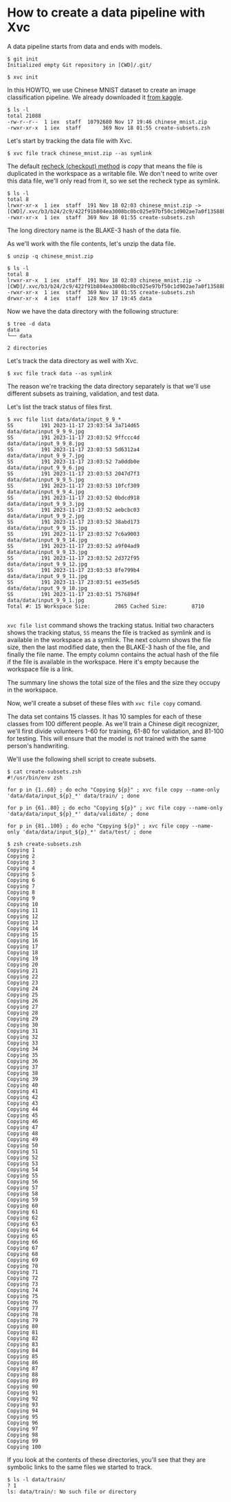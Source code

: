 # How to create a data pipeline with Xvc

A data pipeline starts from data and ends with models. 

```console
$ git init
Initialized empty Git repository in [CWD]/.git/

$ xvc init
```

In this HOWTO, we use Chinese MNIST dataset to create an image classification pipeline. We already downloaded it [from kaggle](https://www.kaggle.com/datasets/gpreda/chinese-mnist/data). 

```console
$ ls -l
total 21088
-rw-r--r--  1 iex  staff  10792680 Nov 17 19:46 chinese_mnist.zip
-rwxr-xr-x  1 iex  staff       369 Nov 18 01:55 create-subsets.zsh

```
Let's start by tracking the data file with Xvc.

```console
$ xvc file track chinese_mnist.zip --as symlink

```

The default [recheck (checkout) method](/ref/xvc-file-recheck.md) is _copy_ that means the file is
duplicated in the workspace as a writable file. We don't need to write over this
data file, we'll only read from it, so we set the recheck type as symlink.

```console
$ ls -l
total 8
lrwxr-xr-x  1 iex  staff  191 Nov 18 02:03 chinese_mnist.zip -> [CWD]/.xvc/b3/b24/2c9/422f91b804ea3008bc0bc025e97bf50c1d902ae7a0f13588b84f59023d/0.zip
-rwxr-xr-x  1 iex  staff  369 Nov 18 01:55 create-subsets.zsh

```

The long directory name is the BLAKE-3 hash of the data file.

As we'll work with the file contents, let's unzip the data file.

```console
$ unzip -q chinese_mnist.zip

$ ls -l
total 8
lrwxr-xr-x  1 iex  staff  191 Nov 18 02:03 chinese_mnist.zip -> [CWD]/.xvc/b3/b24/2c9/422f91b804ea3008bc0bc025e97bf50c1d902ae7a0f13588b84f59023d/0.zip
-rwxr-xr-x  1 iex  staff  369 Nov 18 01:55 create-subsets.zsh
drwxr-xr-x  4 iex  staff  128 Nov 17 19:45 data

```

Now we have the data directory with the following structure:

```console
$ tree -d data
data
└── data

2 directories

```

Let's track the data directory as well with Xvc.

```console
$ xvc file track data --as symlink
```

The reason we're tracking the data directory separately is that we'll use different subsets as training, validation, and test data. 

Let's list the track status of files first. 

```console
$ xvc file list data/data/input_9_9_*
SS         191 2023-11-17 23:03:54 3a714d65          data/data/input_9_9_9.jpg
SS         191 2023-11-17 23:03:52 9ffccc4d          data/data/input_9_9_8.jpg
SS         191 2023-11-17 23:03:53 5d6312a4          data/data/input_9_9_7.jpg
SS         191 2023-11-17 23:03:52 7a0ddb0e          data/data/input_9_9_6.jpg
SS         191 2023-11-17 23:03:53 2047d7f3          data/data/input_9_9_5.jpg
SS         191 2023-11-17 23:03:53 10fcf309          data/data/input_9_9_4.jpg
SS         191 2023-11-17 23:03:52 0bdcd918          data/data/input_9_9_3.jpg
SS         191 2023-11-17 23:03:52 aebcbc03          data/data/input_9_9_2.jpg
SS         191 2023-11-17 23:03:52 38abd173          data/data/input_9_9_15.jpg
SS         191 2023-11-17 23:03:52 7c6a9003          data/data/input_9_9_14.jpg
SS         191 2023-11-17 23:03:52 a9f04ad9          data/data/input_9_9_13.jpg
SS         191 2023-11-17 23:03:52 2d372f95          data/data/input_9_9_12.jpg
SS         191 2023-11-17 23:03:53 8fe799b4          data/data/input_9_9_11.jpg
SS         191 2023-11-17 23:03:51 ee35e5d5          data/data/input_9_9_10.jpg
SS         191 2023-11-17 23:03:51 7576894f          data/data/input_9_9_1.jpg
Total #: 15 Workspace Size:        2865 Cached Size:        8710


```

`xvc file list` command shows the tracking status. Initial two characters shows
the tracking status, `SS` means the file is tracked as symlink and is available
in the workspace as a symlink. The next column shows the file size, then the
last modified date, then the BLAKE-3 hash of the file, and finally the file
name. The empty column contains the actual hash of the file if the file is
available in the workspace. Here it's empty because the workspace file is a
link. 

The summary line shows the total size of the files and the size they occupy in
the workspace.

Now, we'll create a subset of these files with `xvc file copy` comand. 

The data set contains 15 classes. It has 10 samples for each of these classes
from 100 different people. As we'll train a Chinese digit recognizer, we'll
first divide volunteers 1-60 for training, 61-80 for validation, and 81-100 for
testing. This will ensure that the model is not trained with the same person's
handwriting.


We'll use the following shell script to create subsets.

```console
$ cat create-subsets.zsh
#!/usr/bin/env zsh

for p in {1..60} ; do echo "Copying ${p}" ; xvc file copy --name-only 'data/data/input_${p}_*' data/train/ ; done

for p in {61..80} ; do echo "Copying ${p}" ; xvc file copy --name-only 'data/data/input_${p}_*' data/validate/ ; done

for p in {81..100} ; do echo "Copying ${p}" ; xvc file copy --name-only 'data/data/input_${p}_*' data/test/ ; done

```

```console
$ zsh create-subsets.zsh
Copying 1
Copying 2
Copying 3
Copying 4
Copying 5
Copying 6
Copying 7
Copying 8
Copying 9
Copying 10
Copying 11
Copying 12
Copying 13
Copying 14
Copying 15
Copying 16
Copying 17
Copying 18
Copying 19
Copying 20
Copying 21
Copying 22
Copying 23
Copying 24
Copying 25
Copying 26
Copying 27
Copying 28
Copying 29
Copying 30
Copying 31
Copying 32
Copying 33
Copying 34
Copying 35
Copying 36
Copying 37
Copying 38
Copying 39
Copying 40
Copying 41
Copying 42
Copying 43
Copying 44
Copying 45
Copying 46
Copying 47
Copying 48
Copying 49
Copying 50
Copying 51
Copying 52
Copying 53
Copying 54
Copying 55
Copying 56
Copying 57
Copying 58
Copying 59
Copying 60
Copying 61
Copying 62
Copying 63
Copying 64
Copying 65
Copying 66
Copying 67
Copying 68
Copying 69
Copying 70
Copying 71
Copying 72
Copying 73
Copying 74
Copying 75
Copying 76
Copying 77
Copying 78
Copying 79
Copying 80
Copying 81
Copying 82
Copying 83
Copying 84
Copying 85
Copying 86
Copying 87
Copying 88
Copying 89
Copying 90
Copying 91
Copying 92
Copying 93
Copying 94
Copying 95
Copying 96
Copying 97
Copying 98
Copying 99
Copying 100

```

If you look at the contents of these directories, you'll see that they are
symbolic links to the same files we started to track. 

```console
$ ls -l data/train/
? 1
ls: data/train/: No such file or directory

```
